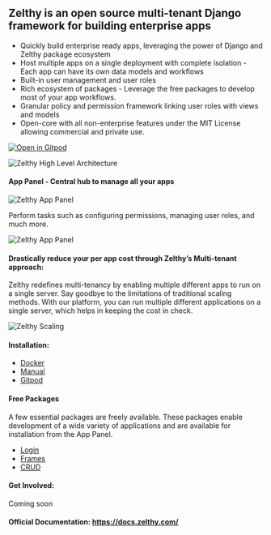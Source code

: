 ## Zelthy is an open source multi-tenant Django framework for building enterprise apps

- Quickly build enterprise ready apps, leveraging the power of Django and Zelthy package ecosystem
- Host multiple apps on a single deployment with complete isolation - Each app can have its own data models and workflows 
- Built-in user management and user roles
- Rich ecosystem of packages - Leverage the free packages to develop most of your app workflows. 
- Granular policy and permission framework linking user roles with views and models
- Open-core with all  non-enterprise features under the MIT License allowing commercial and private use.


[![Open in Gitpod](https://gitpod.io/button/open-in-gitpod.svg)](https://gitpod.io/#https://github.com/Healthlane-Technologies/zelthy3-gitpod-sandbox/)

![Zelthy High Level Architecture](https://docs.zelthy.com/assets/images/Architecture_Diagram-e6eb1b24fca0554edca1110a7de26449.png)

#### App Panel - Central hub to manage all your apps
![Zelthy App Panel](https://docs.zelthy.com/assets/images/app_panel_landing-af182a79b1f4735606e8941830997dc2.png)


Perform tasks such as configuring permissions, managing user roles, and much more. 

![Zelthy App Panel](https://docs.zelthy.com/assets/images/switching_to_app_view2-5846ede4e2a690d7b243dd51cf99559f.png)


#### Drastically reduce your per app cost through Zelthy’s Multi-tenant approach:

Zelthy redefines multi-tenancy by enabling multiple different apps to run on a single server. Say goodbye to the limitations of traditional scaling methods. With our platform, you can run multiple different applications on a single server, which helps in keeping the cost in check.

![Zelthy Scaling](https://zelthy-initium-production-static.s3.amazonaws.com/static/zelthymain/react-images/cost-effective-scaling.svg)


#### Installation:
- [Docker](https://docs.zelthy.com/docs/documentation/getting-started/installing-zelthy/docker)
- [Manual](https://docs.zelthy.com/docs/documentation/getting-started/installing-zelthy/manual)
- [Gitpod]()

#### Free Packages
A few essential packages are freely available. These packages enable development of a wide variety of applications and are available for installation from the App Panel.  
- [Login](https://docs.zelthy.com/login)
- [Frames](https://docs.zelthy.com/frame)
- [CRUD](https://docs.zelthy.com/crud)



#### Get Involved:
Coming soon

#### Official Documentation: https://docs.zelthy.com/




